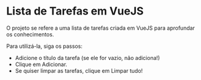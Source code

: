 # Lista de Tarefas em VueJS

O projeto se refere a uma lista de tarefas criada em VueJS para aprofundar os conhecimentos.

Para utilizá-la, siga os passos:

- Adicione o título da tarefa (se ele for vazio, não adiciona!)
- Clique em Adicionar.
- Se quiser limpar as tarefas, clique em Limpar tudo!